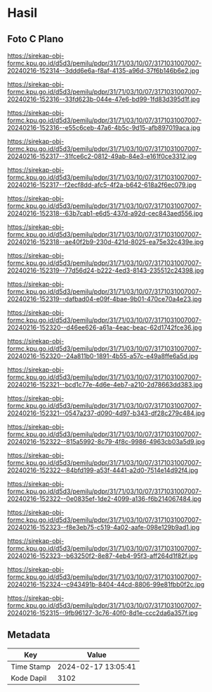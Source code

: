 # Hasil

## Foto C Plano

https://sirekap-obj-formc.kpu.go.id/d5d3/pemilu/pdpr/31/71/03/10/07/3171031007007-20240216-152314--3ddd6e6a-f8af-4135-a96d-37f6b146b6e2.jpg

https://sirekap-obj-formc.kpu.go.id/d5d3/pemilu/pdpr/31/71/03/10/07/3171031007007-20240216-152316--33fd623b-044e-47e6-bd99-1fd83d395d1f.jpg

https://sirekap-obj-formc.kpu.go.id/d5d3/pemilu/pdpr/31/71/03/10/07/3171031007007-20240216-152316--e55c6ceb-47a6-4b5c-9d15-afb897019aca.jpg

https://sirekap-obj-formc.kpu.go.id/d5d3/pemilu/pdpr/31/71/03/10/07/3171031007007-20240216-152317--31fce6c2-0812-49ab-84e3-e161f0ce3312.jpg

https://sirekap-obj-formc.kpu.go.id/d5d3/pemilu/pdpr/31/71/03/10/07/3171031007007-20240216-152317--f2ecf8dd-afc5-4f2a-b642-618a2f6ec079.jpg

https://sirekap-obj-formc.kpu.go.id/d5d3/pemilu/pdpr/31/71/03/10/07/3171031007007-20240216-152318--63b7cab1-e6d5-437d-a92d-cec843aed556.jpg

https://sirekap-obj-formc.kpu.go.id/d5d3/pemilu/pdpr/31/71/03/10/07/3171031007007-20240216-152318--ae40f2b9-230d-421d-8025-ea75e32c439e.jpg

https://sirekap-obj-formc.kpu.go.id/d5d3/pemilu/pdpr/31/71/03/10/07/3171031007007-20240216-152319--77d56d24-b222-4ed3-8143-235512c24398.jpg

https://sirekap-obj-formc.kpu.go.id/d5d3/pemilu/pdpr/31/71/03/10/07/3171031007007-20240216-152319--dafbad04-e09f-4bae-9b01-470ce70a4e23.jpg

https://sirekap-obj-formc.kpu.go.id/d5d3/pemilu/pdpr/31/71/03/10/07/3171031007007-20240216-152320--d46ee626-a61a-4eac-beac-62d1742fce36.jpg

https://sirekap-obj-formc.kpu.go.id/d5d3/pemilu/pdpr/31/71/03/10/07/3171031007007-20240216-152320--24a811b0-1891-4b55-a57c-e49a8ffe6a5d.jpg

https://sirekap-obj-formc.kpu.go.id/d5d3/pemilu/pdpr/31/71/03/10/07/3171031007007-20240216-152321--bcd1c77e-4d6e-4eb7-a210-2d78663dd383.jpg

https://sirekap-obj-formc.kpu.go.id/d5d3/pemilu/pdpr/31/71/03/10/07/3171031007007-20240216-152321--0547a237-d090-4d97-b343-df28c279c484.jpg

https://sirekap-obj-formc.kpu.go.id/d5d3/pemilu/pdpr/31/71/03/10/07/3171031007007-20240216-152322--815a5992-8c79-4f8c-9986-4963cb03a5d9.jpg

https://sirekap-obj-formc.kpu.go.id/d5d3/pemilu/pdpr/31/71/03/10/07/3171031007007-20240216-152322--84bfd199-a53f-4441-a2d0-7514e14d92f4.jpg

https://sirekap-obj-formc.kpu.go.id/d5d3/pemilu/pdpr/31/71/03/10/07/3171031007007-20240216-152322--0e0835ef-1de2-4099-a136-f6b214067484.jpg

https://sirekap-obj-formc.kpu.go.id/d5d3/pemilu/pdpr/31/71/03/10/07/3171031007007-20240216-152323--f8e3eb75-c519-4a02-aafe-098e129b9ad1.jpg

https://sirekap-obj-formc.kpu.go.id/d5d3/pemilu/pdpr/31/71/03/10/07/3171031007007-20240216-152323--b63250f2-8e87-4eb4-95f3-aff264d1f82f.jpg

https://sirekap-obj-formc.kpu.go.id/d5d3/pemilu/pdpr/31/71/03/10/07/3171031007007-20240216-152324--c943491b-8404-44cd-8806-99e81fbb0f2c.jpg

https://sirekap-obj-formc.kpu.go.id/d5d3/pemilu/pdpr/31/71/03/10/07/3171031007007-20240216-152315--9fb96127-3c76-40f0-8d1e-ccc2da6a357f.jpg


## Metadata

| Key        | Value               |
| ---------- | ------------------- |
| Time Stamp | 2024-02-17 13:05:41 |
| Kode Dapil | 3102                |



